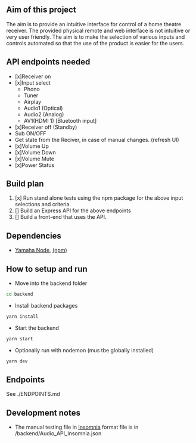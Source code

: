 ## Aim of this project
The aim is to provide an intuitive interface for control of a home theatre receiver. The provided physical remote and web interface is not intuitive or very user friendly. The aim is to make the selection of various inputs and controls automated so that the use of the product is easier for the users.

## API endpoints needed

- [x]Receiver on
- [x]Input select
  - Phono
  - Tuner
  - Airplay
  - Audio1 (Optical)
  - Audio2 (Analog)
  - AV1(HDMI 1) [Bluetooth input]
- [x]Receiver off (Standby)
- Sub ON/OFF
- Get state from the Reciver, in case of manual changes. (refresh UI)
- [x]Volume Up
- [x]Volume Down
- [x]Volume Mute
- [x]Power Status

## Build plan
1. [x] Run stand alone tests using the npm package for the above input selections and criteria.
2. [] Build an Express API for the above endpoints
3. [] Build a front-end that uses the API.

## Dependencies
- [Yamaha Node](https://github.com/PSeitz/yamaha-nodejs), [(npm)](https://www.npmjs.com/package/yamaha-nodejs)

## How to setup and run
- Move into the backend folder
``` bash
cd backend
```
- Install backend packages
``` bash
yarn install
```
- Start the backend
``` bash
yarn start
```
- Optionally run with nodemon (mus tbe globally installed)
``` bash
yarn dev
```


## Endpoints
See ./ENDPOINTS.md

## Development notes
- The manual testing file in [Insomnia](https://insomnia.rest/) format file is in /backend/Audio_API_Insomnia.json